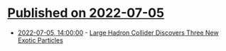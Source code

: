 # [Published on 2022-07-05](index.md)

* [2022-07-05, 14:00:00](https://science.slashdot.org/story/22/07/05/1350248/large-hadron-collider-discovers-three-new-exotic-particles?utm_source=rss1.0mainlinkanon&utm_medium=feed) - [Large Hadron Collider Discovers Three New Exotic Particles ](https://science.slashdot.org/story/22/07/05/1350248/large-hadron-collider-discovers-three-new-exotic-particles?utm_source=rss1.0mainlinkanon&utm_medium=feed)
